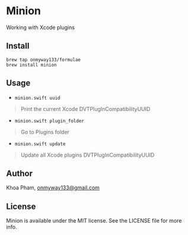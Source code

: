 # Minion
Working with Xcode plugins

## Install

```
brew tap onmyway133/formulae
brew install minion
```

## Usage

- `minion.swift uuid`
> Print the current Xcode DVTPlugInCompatibilityUUID

- `minion.swift plugin_folder`
> Go to Plugins folder

- `minion.swift update`
> Update all Xcode plugins DVTPlugInCompatibilityUUID

## Author

Khoa Pham, onmyway133@gmail.com

## License

Minion is available under the MIT license. See the LICENSE file for more info.
